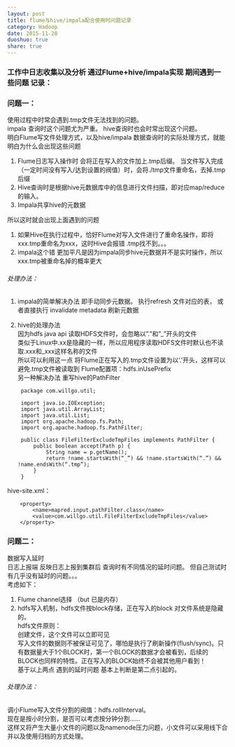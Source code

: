 ```yaml
---
layout: post
title: flume与hive/impala配合使用时问题记录
category: Hadoop
date: 2015-11-28
duoshuo: true
share: true
---
```


### 工作中日志收集以及分析  通过Flume+hive/impala实现 期间遇到一些问题  记录：  

### 问题一：
使用过程中时常会遇到.tmp文件无法找到的问题。    
impala 查询时这个问题尤为严重。 hive查询时也会时常出现这个问题。  
明白Flume写文件处理方式，以及hive/impala 数据查询时的实际处理方式，就能明白为什么会出现这些问题   

1. Flume日志写入操作时 会将正在写入的文件加上.tmp后缀。 当文件写入完成（一定时间没有写入/达到设置的阀值）时，会将./tmp文件重命名，去掉.tmp后缀  
2. Hive查询时是根据hive元数据库中的信息进行文件扫描，即对应map/reduce的输入。  
3. Impala共享hive的元数据  
 
所以这时就会出现上面遇到的问题  
1. 如果Hive在执行过程中，恰好Flume对写入文件进行了重命名操作，即将xxx.tmp重命名为xxx，这时Hive会报错  .tmp找不到。。。  
2. impala这个错  更加平凡是因为impala同步hive元数据并不是实时操作，所以xxx.tmp被重命名掉的概率更大  

###### 处理办法：    

1. impala的简单解决办法 即手动同步元数据。 执行refresh 文件对应的表， 或者直接执行 invalidate metadata 刷新元数据  

2. hive的处理办法   
因为hdfs java api 读取HDFS文件时，会忽略以”.”和”_”开头的文件  
类似于Linux中.xx是隐藏的一样，所以应用程序读取HDFS文件时默认也不读取.xxx和_xxx这样名称的文件  
所以可以利用这一点 将Flume正在写入的.tmp文件设置为以‘.’开头，这样可以避免.tmp文件被读取到
Flume配置项：hdfs.inUsePrefix  
另一种解决办法 重写hive的PathFilter  

		package com.willgo.util;
		
		import java.io.IOException;
		import java.util.ArrayList;
		import java.util.List;
		import org.apache.hadoop.fs.Path;
		import org.apache.hadoop.fs.PathFilter;
		
		public class FileFilterExcludeTmpFiles implements PathFilter {
		    public boolean accept(Path p) {
		        String name = p.getName();
		        return !name.startsWith(“_”) && !name.startsWith(“.”) && !name.endsWith(“.tmp”);
		    }
		}

hive-site.xml：  

		<property>
		    <name>mapred.input.pathFilter.class</name>
		    <value>com.willgo.util.FileFilterExcludeTmpFiles</value>
		</property>



### 问题二：  

数据写入延时  
日志上报端 反映日志上报到集群后 查询时有不同情况的延时问题。 但自己测试时有几乎没有延时的问题。。。    
考虑如下：  
1. Flume channel选择 （but 已是内存）  
2. hdfs写入机制，hdfs文件按block存储，正在写入的block 对文件系统是隐藏的。  
hdfs文件原则：    
创建文件，这个文件可以立即可见  
写入文件的数据则不被保证可见了，哪怕是执行了刷新操作(flush/sync)。只有数据量大于1个BLOCK时，第一个BLOCK的数据才会被看到，后续的BLOCK也同样的特性。正在写入的BLOCK始终不会被其他用户看到！   
基于以上两点  遇到的延时问题 基本上判断是第二点引起的。  
###### 处理办法：  
调小Flume写入文件分割的阀值：hdfs.rollInterval。  
现在是按小时分割，是否可以考虑按分钟分割......  
这样又将产生大量小文件的问题以及namenode压力问题，小文件可以采用线下合并以及使用归档的方式处理。



